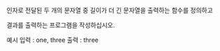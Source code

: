인자로 전달된 두 개의 문자열 중 길이가 더 긴 문자열을 출력하는 함수를 정의하고
 

결과를 출력하는 프로그램을 작성하십시오.

예시 
입력 : one, three
출력 : three